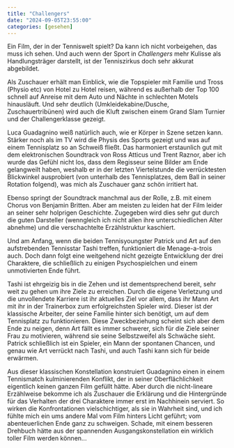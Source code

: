 ```yaml
---
title: "Challengers"
date: "2024-09-05T23:55:00"
categories: [gesehen]
---
```


Ein Film, der in der Tenniswelt spielt? Da kann ich nicht vorbeigehen, das muss ich sehen. Und auch wenn der Sport in _Challengers_ mehr Kulisse als Handlungsträger darstellt, ist der Tenniszirkus doch sehr akkurat abgebildet.

Als Zuschauer erhält man Einblick, wie die Topspieler mit Familie und Tross (Physio etc) von Hotel zu Hotel reisen, während es außerhalb der Top 100 schnell auf Anreise mit dem Auto und Nächte in schlechten Motels hinausläuft. Und sehr deutlich (Umkleidekabine/Dusche, Zuschauertribünen) wird auch die Kluft zwischen einem Grand Slam Turnier und der Challengerklasse gezeigt.

Luca Guadagnino weiß natürlich auch, wie er Körper in Szene setzen kann. Stärker noch als im TV wird die Physis des Sports gezeigt und was auf einem Tennisplatz so an Schweiß fließt. Das harmoniert erstaunlich gut mit dem elektronischen Soundtrack von Ross Atticus und Trent Raznor, aber ich wurde das Gefühl nicht los, dass dem Regisseur seine Bilder am Ende gelangweilt haben, weshalb er in der letzten Viertelstunde die verrücktesten Blickwinkel ausprobiert (von unterhalb des Tennisplatzes, dem Ball in seiner Rotation folgend), was mich als Zuschauer ganz schön irritiert hat.

Ebenso springt der Soundtrack manchmal aus der Rolle, z.B. mit einem Chorus von Benjamin Britten. Aber am meisten zu leiden hat der Film leider an seiner sehr holprigen Geschichte. Zugegeben wird dies sehr gut durch die guten Darsteller (wenngleich ich nicht allen ihre unterschiedlichen Alter abnehme) und die verschachtelte Erzählstruktur kaschiert. 

Und am Anfang, wenn die beiden Tennisyoungster Patrick und Art auf den aufstrebenden Tennisstar Tashi treffen, funktioniert die Menage-a-trois auch. Doch dann folgt eine weitgehend nicht gezeigte Entwicklung der drei Charaktere, die schließlich zu einigen Psychospielchen und einem unmotivierten Ende führt.

Tashi ist ehrgeizig bis in die Zehen und ist dementsprechend bereit, sehr weit zu gehen um ihre Ziele zu erreichen. Durch die eigene Verletzung und die unvollendete Karriere ist ihr aktuelles Ziel vor allem, dass ihr Mann Art mit ihr in der Trainerbox zum erfolgreichsten Spieler wird. Dieser ist der klassische Arbeiter, der seine Familie hinter sich benötigt, um auf dem Tennisplatz zu funktionieren. Diese Zweckbeziehung scheint sich aber dem Ende zu neigen, denn Art fällt es immer schwerer, sich für die Ziele seiner Frau zu motivieren, während sie seine Selbstzweifel als Schwäche sieht. Patrick schließlich ist ein Spieler, ein Mann der spontanen Chancen, und genau wie Art verrückt nach Tashi, und auch Tashi kann sich für beide erwärmen.

Aus dieser klassischen Konstellation konstruiert Guadagnino einen in einem Tennismatch kulminierenden Konflikt, der in seiner Oberflächlichkeit eigentlich keinen ganzen Film gefüllt hätte. Aber durch die nicht-lineare Erzählweise bekomme ich als Zuschauer die Erklärung und die Hintergründe für das Verhalten der drei Charaktere immer erst im Nachhinein serviert. So wirken die Konfrontationen vielschichtiger, als sie in Wahrheit sind, und ich fühlte mich ein ums andere Mal vom Film hinters Licht geführt; vom abenteuerlichen Ende ganz zu schweigen. Schade, mit einem besseren Drehbuch hätte aus der spannenden Ausgangskonstellation ein wirklich toller Film werden können...